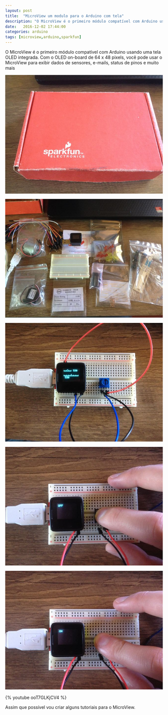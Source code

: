 ```yaml
---
layout: post
title:  "MicroView um modulo para o Arduino com tela"
description: "O MicroView é o primeiro módulo compatível com Arduino usando uma tela OLED integrada. Com o OLED on-board de 64 x 48 pixels, você pode usar o MicroView para exibir dados de sensores, e-mails, status de pinos e muito mais"
date:   2016-12-02 17:44:00
categories: arduino
tags: [microview,arduino,sparkfun]
---
```


O MicroView é o primeiro módulo compatível com Arduino usando uma tela OLED integrada. Com o OLED on-board de 64 x 48 pixels,
você pode usar o MicroView para exibir dados de sensores, e-mails, status de pinos e muito mais

![microview1](/images/microview/microview1.jpeg "Caixa da SparkFun")

![microview2](/images/microview/microview2.jpeg "Conteúdo da Caixa")

![microview3](/images/microview/microview3.jpeg "Utilizando o potenciômetro")

![microview4](/images/microview/microview4.jpeg "Botão OFF")

![microview5](/images/microview/microview5.jpeg "Botão ON")

{% youtube ooT7GLKjCV4 %}

Assim que possível vou criar alguns tutoriais para o MicroView.
